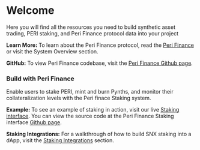 # Welcome

Here you will find all the resources you need to build synthetic asset trading, PERI staking, and Peri Finance protocol data into your project

**Learn More:** To learn about the Peri Finance protocol, read the [Peri Finance](https://staking.peri.finance/file/Peri%20Whitepaper%20%28EN%29%20v0.9.pdf) or visit the System Overview section.

**GitHub:** To view Peri Finance codebase, visit the [Peri Finance Github page](https://github.com/perifinance/peri-finance).

### Build with Peri Finance <a id="build-with-synthetix"></a>

Enable users to stake PERI, mint and burn Pynths, and monitor their collateralization levels with the Peri finace Staking system.

**Example:** To see an example of staking in action, visit our live [Staking interface](https://mintr.synthetix.io/). You can view the source code at the Peri Finance Staking interface [Github page](https://github.com/synthetixio/synthetix-mintr).

**Staking Integrations:** For a walkthrough of how to build SNX staking into a dApp, visit the [Staking Integrations](https://docs.synthetix.io/integrations/staking/) section.  


 

###   <a id="build-with-synthetix"></a>

